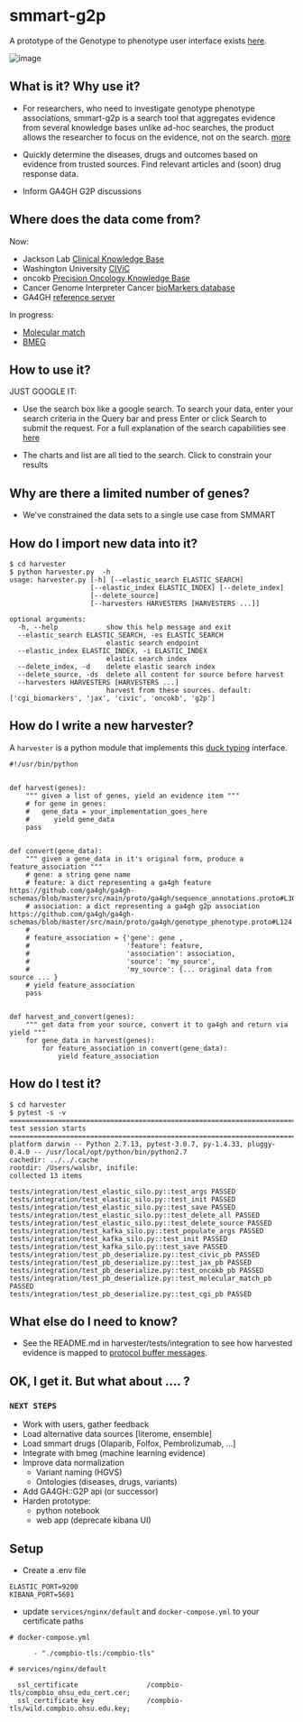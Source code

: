 # smmart-g2p

A prototype of the Genotype to phenotype user interface exists [here](https://g2p-ohsu.ddns.net/).   

![image](https://cloud.githubusercontent.com/assets/47808/24819664/66139700-1b9a-11e7-85ee-d49841486f0a.png)

## What is it?  Why use it?

* For researchers, who need to investigate genotype phenotype associations, smmart-g2p is a search tool that aggregates evidence from several knowledge bases unlike ad-hoc searches, the product allows the researcher to focus on the evidence, not on the search. [more](docs/smmart.pdf)

* Quickly determine the diseases, drugs and outcomes based on evidence from trusted sources. Find relevant articles and (soon) drug response data.

* Inform GA4GH G2P discussions


##  Where does the data come from?

Now:

* Jackson Lab [Clinical Knowledge Base](https://www.jax.org/clinical-genomics/clinical-offerings/ckb)
* Washington University [CIViC](https://civic.genome.wustl.edu/#/home)
* oncokb [Precision Oncology Knowledge Base](http://oncokb.org/#/)
* Cancer Genome Interpreter Cancer [bioMarkers database](https://www.cancergenomeinterpreter.org/biomarkers)
* GA4GH [reference server](https://github.com/ga4gh/ga4gh-server)

In  progress:

* [Molecular match](https://www.molecularmatch.com/technology.html#api-documentation)
* [BMEG](http://bmeg.compbio.ohsu.edu/)


## How to use it?

JUST GOOGLE IT:

* Use the search box like a google search. To search your data, enter your search criteria in the Query bar and press Enter or click Search to submit the request. For a full explanation of the search capabilities see [here](https://lucene.apache.org/core/2_9_4/queryparsersyntax.html)

* The charts and list are all tied to the search. Click to constrain your results


## Why are there a limited number of genes?

* We've constrained the data sets to a single use case from SMMART


## How do I import new data into it?

```
$ cd harvester
$ python harvester.py  -h
usage: harvester.py [-h] [--elastic_search ELASTIC_SEARCH]
                    [--elastic_index ELASTIC_INDEX] [--delete_index]
                    [--delete_source]
                    [--harvesters HARVESTERS [HARVESTERS ...]]

optional arguments:
  -h, --help            show this help message and exit
  --elastic_search ELASTIC_SEARCH, -es ELASTIC_SEARCH
                        elastic search endpoint
  --elastic_index ELASTIC_INDEX, -i ELASTIC_INDEX
                        elastic search index
  --delete_index, -d    delete elastic search index
  --delete_source, -ds  delete all content for source before harvest
  --harvesters HARVESTERS [HARVESTERS ...]
                        harvest from these sources. default: ['cgi_biomarkers', 'jax', 'civic', 'oncokb', 'g2p']
```

## How do I write a new harvester?
A `harvester` is a python module that implements this [duck typing](https://en.wikipedia.org/wiki/Duck_typing) interface.

```
#!/usr/bin/python


def harvest(genes):
    """ given a list of genes, yield an evidence item """
    # for gene in genes:
    #   gene_data = your_implementation_goes_here
    #      yield gene_data
    pass


def convert(gene_data):
    """ given a gene_data in it's original form, produce a feature_association """
    # gene: a string gene name
    # feature: a dict representing a ga4gh feature https://github.com/ga4gh/ga4gh-schemas/blob/master/src/main/proto/ga4gh/sequence_annotations.proto#L30
    # association: a dict representing a ga4gh g2p association https://github.com/ga4gh/ga4gh-schemas/blob/master/src/main/proto/ga4gh/genotype_phenotype.proto#L124
    #
    # feature_association = {'gene': gene ,
    #                        'feature': feature,
    #                        'association': association,
    #                        'source': 'my_source',
    #                        'my_source': {... original data from source ... }
    # yield feature_association
    pass


def harvest_and_convert(genes):
    """ get data from your source, convert it to ga4gh and return via yield """
    for gene_data in harvest(genes):
        for feature_association in convert(gene_data):
            yield feature_association

```

## How do I test it?

```
$ cd harvester
$ pytest -s -v
======================================================================================================================================================= test session starts ========================================================================================================================================================
platform darwin -- Python 2.7.13, pytest-3.0.7, py-1.4.33, pluggy-0.4.0 -- /usr/local/opt/python/bin/python2.7
cachedir: ../../.cache
rootdir: /Users/walsbr, inifile:
collected 13 items

tests/integration/test_elastic_silo.py::test_args PASSED
tests/integration/test_elastic_silo.py::test_init PASSED
tests/integration/test_elastic_silo.py::test_save PASSED
tests/integration/test_elastic_silo.py::test_delete_all PASSED
tests/integration/test_elastic_silo.py::test_delete_source PASSED
tests/integration/test_kafka_silo.py::test_populate_args PASSED
tests/integration/test_kafka_silo.py::test_init PASSED
tests/integration/test_kafka_silo.py::test_save PASSED
tests/integration/test_pb_deserialize.py::test_civic_pb PASSED
tests/integration/test_pb_deserialize.py::test_jax_pb PASSED
tests/integration/test_pb_deserialize.py::test_oncokb_pb PASSED
tests/integration/test_pb_deserialize.py::test_molecular_match_pb PASSED
tests/integration/test_pb_deserialize.py::test_cgi_pb PASSED
```

## What else do I need to know?

* See the README.md in harvester/tests/integration to see how harvested evidence is mapped to [protocol buffer messages](https://github.com/ohsu-comp-bio/bioschemas/blob/master/bioschemas/snapshot/proto/ohsu/g2p.proto).

## OK, I get it. But what about .... ?

### `NEXT STEPS`

* Work with users, gather feedback
* Load alternative data sources [literome, ensemble]
* Load smmart drugs [Olaparib, Folfox, Pembrolizumab, …]
* Integrate with bmeg (machine learning evidence)
* Improve data normalization
  * Variant naming (HGVS)
  * Ontologies (diseases, drugs, variants)
* Add GA4GH::G2P api  (or successor)
* Harden prototype:
  * python notebook
  * web app (deprecate kibana UI)


## Setup

* Create a .env file

```
ELASTIC_PORT=9200
KIBANA_PORT=5601
```

* update `services/nginx/default`  and `docker-compose.yml` to your certificate paths


```
# docker-compose.yml

      - "./compbio-tls:/compbio-tls"

# services/nginx/default

  ssl_certificate                 /compbio-tls/compbio_ohsu_edu_cert.cer;
  ssl_certificate_key             /compbio-tls/wild.compbio.ohsu.edu.key;
```

